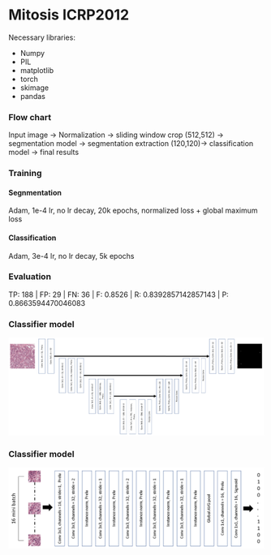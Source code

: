 # Mitosis ICRP2012 

Necessary libraries:
<ul>
<li>Numpy</li>
<li>PIL</li>
<li>matplotlib</li>
<li>torch</li>
<li>skimage</li>
<li>pandas</li>
</ul>


### Flow chart
Input image &#8594; Normalization &#8594; sliding window crop (512,512) &#8594; segmentation model &#8594; segmentation extraction (120,120)&#8594; classification model &#8594; final results

### Training
#### Segnmentation
Adam, 1e-4 lr, no lr decay, 20k epochs, normalized loss + global maximum loss

#### Classification
Adam, 3e-4 lr, no lr decay, 5k epochs

### Evaluation
TP: 188  |  FP: 29   |  FN: 36   |   F: 0.8526   |   R: 0.8392857142857143   |   P: 0.8663594470046083

### Classifier model
![classifier model](imgs/unet.png)

### Classifier model
![classifier model](imgs/vgg.png)




